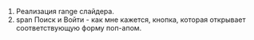 1. Реализация range слайдера.
2. span Поиск и Войти - как мне кажется, кнопка, которая открывает соответствующую форму поп-апом.
